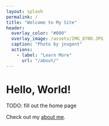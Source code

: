 ```yaml
---
layout: splash
permalink: /
title: "Welcome to My Site"
header:
  overlay_color: "#000"
  overlay_image: /assets/IMG_8700.JPG
  caption: "Photo by jnugent"
  actions:
    - label: "Learn More"
      url: "/about/"
---
```


# Hello, World!

TODO: fill out the home page 

Check out my [about me](/about/).
